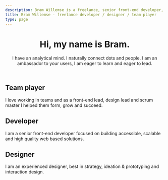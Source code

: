 ```yaml
---
description: Bram Willemse is a freelance, senior front-end developer,  designer and team player in Amsterdam, the Netherlands.
title: Bram Willemse - freelance developer / designer / team player
type: page
---
```


<header class="o-brammy__card o-brammy__header">
  <h1>Hi, my name is Bram.</h1>
  <p>I have an analytical mind. I naturally connect dots and people. I am an ambassador to your users, I am eager to learn and eager to lead.</p>
</header>

<article class="o-brammy__card">
  <h1>Team player</h1>
  <p>I love working in teams and as a front-end lead, design lead and scrum master I helped them form, grow and succeed.</p>
</article>

<article class="o-brammy__card">
  <h1>Developer</h1>
  <p>I am a senior front-end developer focused on building accessible, scalable and high quality web based solutions.</p>
</article>

<article class="o-brammy__card">
  <h1>Designer</h1>
  <p>I am an experienced designer, best in strategy, ideation & prototyping and interaction design.</p>
</article>
